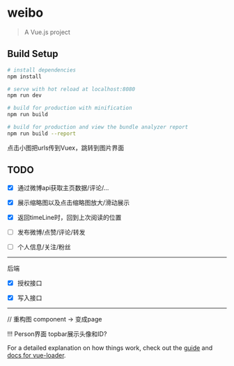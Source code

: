 # weibo

> A Vue.js project


## Build Setup

``` bash
# install dependencies
npm install

# serve with hot reload at localhost:8080
npm run dev

# build for production with minification
npm run build

# build for production and view the bundle analyzer report
npm run build --report
```

点击小图把urls传到Vuex，跳转到图片界面

## TODO

- [x] 通过微博api获取主页数据/评论/...


- [x] 展示缩略图以及点击缩略图放大/滑动展示
- [x] 返回timeLine时，回到上次阅读的位置
- [ ] 发布微博/点赞/评论/转发
- [ ] 个人信息/关注/粉丝

------

后端

- [x] 授权接口
- [x] 写入接口


------

//  重构图 component -> 变成page

!!! Person界面 topbar展示头像和ID?




For a detailed explanation on how things work, check out the [guide](http://vuejs-templates.github.io/webpack/) and [docs for vue-loader](http://vuejs.github.io/vue-loader).
